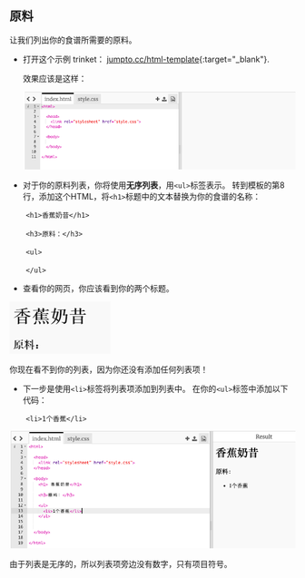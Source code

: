 ## 原料

让我们列出你的食谱所需要的原料。

+ 打开这个示例 trinket： [jumpto.cc/html-template](http://jumpto.cc/html-template){:target="_blank"}.
    
    效果应该是这样：
    
    ![screenshot](images/recipe-starter.png)

+ 对于你的原料列表，你将使用**无序列表**，用`<ul>`标签表示。 转到模板的第8行，添加这个HTML，将`<h1>`标题中的文本替换为你的食谱的名称：
```
    <h1>香蕉奶昔</h1>
    
    <h3>原料：</h3>
    
    <ul>
    
    </ul>
```    

+ 查看你的网页，你应该看到你的两个标题。

![screenshot](images/recipe-headings.png)

你现在看不到你的列表，因为你还没有添加任何列表项！

+ 下一步是使用`<li>`标签将列表项添加到列表中。 在你的`<ul>`标签中添加以下代码：
```
    <li>1个香蕉</li>
```    

![screenshot](images/recipe-ul.png)

由于列表是无序的，所以列表项旁边没有数字，只有项目符号。
